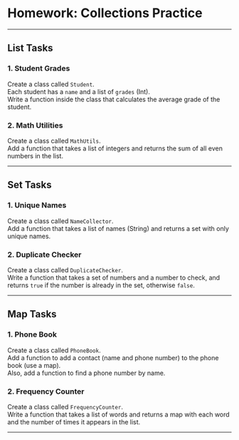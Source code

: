 # Homework: Collections Practice

---

## List Tasks

### 1. Student Grades

Create a class called `Student`.  
Each student has a `name` and a list of `grades` (Int).  
Write a function inside the class that calculates the average grade of the student.

### 2. Math Utilities

Create a class called `MathUtils`.  
Add a function that takes a list of integers and returns the sum of all even numbers in the list.

---

## Set Tasks

### 1. Unique Names

Create a class called `NameCollector`.  
Add a function that takes a list of names (String) and returns a set with only unique names.

### 2. Duplicate Checker

Create a class called `DuplicateChecker`.  
Write a function that takes a set of numbers and a number to check, and returns `true` if the number is already in the set, otherwise `false`.

---

## Map Tasks

### 1. Phone Book

Create a class called `PhoneBook`.  
Add a function to add a contact (name and phone number) to the phone book (use a map).  
Also, add a function to find a phone number by name.

### 2. Frequency Counter

Create a class called `FrequencyCounter`.  
Write a function that takes a list of words and returns a map with each word and the number of times it appears in the list.

---